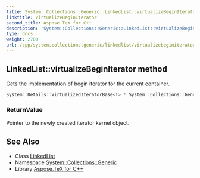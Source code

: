 ```yaml
---
title: System::Collections::Generic::LinkedList::virtualizeBeginIterator method
linktitle: virtualizeBeginIterator
second_title: Aspose.TeX for C++
description: 'System::Collections::Generic::LinkedList::virtualizeBeginIterator method. Gets the implementation of begin iterator for the current container in C++.'
type: docs
weight: 2700
url: /cpp/system.collections.generic/linkedlist/virtualizebeginiterator/
---
```

## LinkedList::virtualizeBeginIterator method


Gets the implementation of begin iterator for the current container.

```cpp
System::Details::VirtualizedIteratorBase<T> * System::Collections::Generic::LinkedList<T>::virtualizeBeginIterator() override
```


### ReturnValue

Pointer to the newly created iterator kernel object.

## See Also

* Class [LinkedList](../)
* Namespace [System::Collections::Generic](../../)
* Library [Aspose.TeX for C++](../../../)
